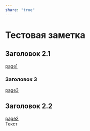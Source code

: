 ```yaml
---
share: "true"
---
```

# Тестовая заметка  
  
## Заголовок 2.1  
[page1](page1.md)  
  
### Заголовок 3  
[page3](InnerFolder/page3.md)  
## Заголовок 2.2  
  
[page2](page2.md)  
Текст